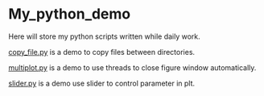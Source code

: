 # My_python_demo

Here will store my python scripts written while daily work.

[copy_file.py](My_python_demo/copy_file.py) is a demo to copy files between directories.

[multiplot.py](My_python_demo/multiplot.py) is a demo to use threads to close figure window automatically.

[slider.py](My_python_demo/slider.py) is a demo use slider to control parameter in plt.
